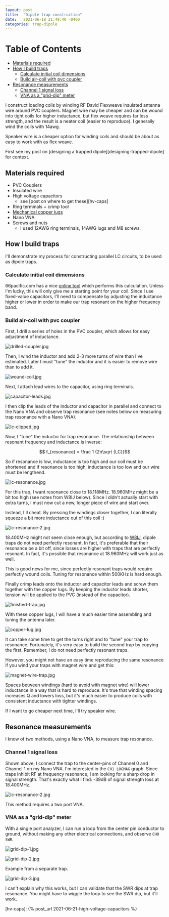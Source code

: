 ```yaml
---
layout: post
title:  "Dipole trap construction"
date:   2021-06-18 21:49:40 -0400
categories: trap-dipole
---
```


<script src="https://polyfill.io/v3/polyfill.min.js?features=es6"></script>
<script id="MathJax-script" async src="/assets/js/npm/mathjax/es5/tex-mml-chtml.js"></script>

[TOC levels=2,4]: #

# Table of Contents
- [Materials required](#materials-required)
- [How I build traps](#how-i-build-traps)
    - [Calculate initial coil dimensions](#calculate-initial-coil-dimensions)
    - [Build air-coil with pvc coupler](#build-air-coil-with-pvc-coupler)
- [Resonance measurements](#resonance-measurements)
    - [Channel 1 signal loss](#channel-1-signal-loss)
    - [VNA as a "grid-dip" meter](#vna-as-a-grid-dip-meter)


I construct loading coils by winding RF David Flexweave insulated
antenna wire around PVC couplers. Magnet wire may be cheaper and can be
wound into tight coils for higher inductance, but flex weave requires
far less strength, and the result is a neater coil (easier to
reproduce). I generally wind the coils with 14awg.

Speaker wire is a cheaper option for winding coils and should be about
as easy to work with as flex weave.

First see my post on [designing a trapped
dipole][designing-trapped-dipole] for context.

## Materials required

* PVC Couplers
* Insulated wire
* High voltage capacitors
    * see [post on where to get these][hv-caps]
* Ring terminals + crimp tool
* [Mechanical copper lugs][copper-lug]
* Nano VNA
* Screws and nuts
    * I used 12AWG ring terminals, 14AWG lugs and M8 screws.

## How I build traps

I'll demonstrate my process for constructing parallel LC circuits, to be
used as dipole traps.

### Calculate initial coil dimensions

66pacific.com has a nice [online tool][66pacific-calculator] which
performs this calculation. Unless I'm lucky, this will only give me a
starting point for your coil. Since I use fixed-value capacitors, I'll
need to compensate by adjusting the inductance higher or lower in order
to make our trap resonant on the higher frequency band.

### Build air-coil with pvc coupler

First, I drill a series of holes in the PVC coupler, which allows for
easy adjustment of inductance.

![drilled-coupler.jpg](/assets/images/drilled-coupler.jpg)

Then, I wind the inductor and add 2-3 more turns of wire than I've
estimated. Later I must "tune" the inductor and it is easier to remove
wire than to add it.

![wound-coil.jpg](/assets/images/wound-coil.jpg)

Next, I attach lead wires to the capacitor, using ring terminals.

![capacitor-leads.jpg](/assets/images/capacitor-leads.jpg)

I then clip the leads of the inductor and capacitor in parallel and
connect to the Nano VNA and observe trap resonance (see notes below on
measuring trap resonance with a Nano VNA).

![lc-clipped.jpg](/assets/images/lc-clipped.jpg)

Now, I "tune" the inductor for trap resonance. The relationship between
resonant frequency and inductance is inverse:

$$ f_{resonance} = \frac 1 {2π\sqrt {LC}}$$

So if resonance is low, inductance is too high and our coil must be
shortened and if resonance is too high, inductance is too low and our
wire must be lengthend.

![lc-resonance.jpg](/assets/images/lc-resonance-1.jpg)

For this trap, I want resonance close to 18.118MHz. 18.960MHz might be a
bit too high (see notes from W8IJ below). Since I didn't actually start
with extra turns, I must now cut a new, longer piece of wire and start
over.

Instead, I'll cheat. By pressing the windings closer together, I can
literally squeeze a bit more inductance out of this coil :)

![lc-resonance-2.jpg](/assets/images/lc-resonance-2.jpg)

18.400MHz might not seem close enough, but according to [W8IJ], dipole
traps do not need perfectly resonant. In fact, it's preferable that
their resonance be a bit off, since losses are higher with traps that
are perfectly resonant. In fact, it's possible that resonance at
18.960MHz will work just as well.

This is good news for me, since perfectly resonant traps would require
perfectly wound coils. Tuning for resonance within 500KHz is hard
enough.

Finally crimp leads onto the inductor and capacitor leads and screw them
together with the copper lugs. By keeping the inductor leads shorter,
tension will be applied to the PVC (instead of the capacitor).

![finished-trap.jpg](/assets/images/finished-trap.jpg)

With these copper lugs, I will have a much easier time assembling and
tuning the antenna later.

![copper-lug.jpg](/assets/images/copper-lugs.jpg)

It can take some time to get the turns right and to "tune" your trap to
resonance. Fortunately, it's very easy to build the second trap by
copying the first. Remember, I do not need perfectly resonant traps.

However, you might not have an easy time reproducing the same resonance
if you wind your traps with magnet wire and get this:

![magnet-wire-trap.jpg](/assets/images/magnet-wire-trap.jpg)

Spaces between windings (hard to avoid with magnet wire) will lower
inductance in a way that is hard to reproduce. It's true that winding
spacing increases Q and lowers loss, but it's much easier to produce
coils with consistent inductance with tighter windings.

If I want to go cheaper next time, I'll try speaker wire.

## Resonance measurements

I know of two methods, using a Nano VNA, to measure trap resonance.

### Channel 1 signal loss

Shown above, I connect the trap to the center-pins of Channel 0 and
Channel 1 on my Nano VNA. I'm interested in the `CH1 LOGMAG` graph.
Since traps inhibit RF at frequency resonance, I am looking for a sharp
drop in signal strength. That's exactly what I find: -39dB of signal
strength loss at 18.400MHz.

![lc-resonance-2.jpg](/assets/images/lc-resonance-2.jpg)

This method requires a two port VNA.

### VNA as a "grid-dip" meter

With a single port analyzer, I can run a loop from the center pin
conductor to ground, without making any other electrical connections,
and observe `CH0 SWR`.

![grid-dip-1.jpg](/assets/images/grid-dip-1.jpg)

![grid-dip-2.jpg](/assets/images/grid-dip-2.jpg)

Example from a separate trap.

![grid-dip-3.jpg](/assets/images/grid-dip-3.jpg)

I can't explain why this works, but I can validate that the SWR dips at
trap resonance. You might have to wiggle the loop to see the SWR dip,
but it'll work.

[66pacific-calculator]: https://66pacific.com/calculators/coil-inductance-calculator.aspx
[copper-lug]: https://www.homedepot.com/p/Southwire-14-SOL-STR-8-STR-Mechanical-Terminal-Lug-2-Pack-65180040/312648371
[W8IJ]: https://www.w8ji.com/traps.htm
[hv-caps]: {% post_url 2021-06-21-high-voltage-capacitors %}
